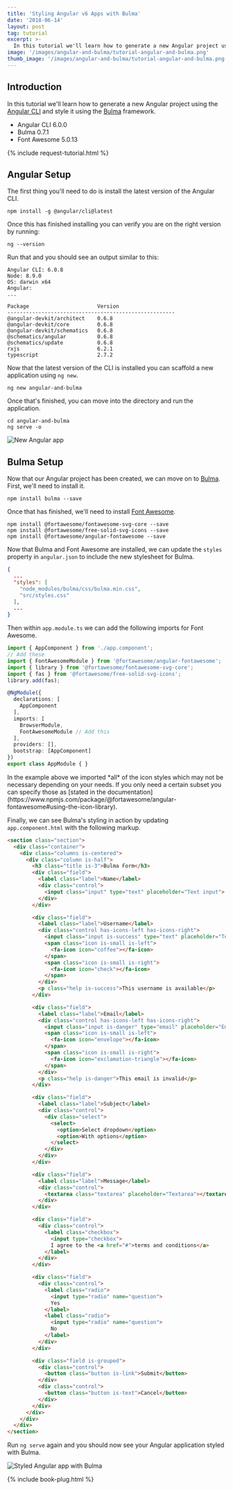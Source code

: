 ```yaml
---
title: 'Styling Angular v6 Apps with Bulma'
date: '2018-06-14'
layout: post
tag: tutorial
excerpt: >-
  In this tutorial we'll learn how to generate a new Angular project using the Angular CLI and style it using the Bulma framework.
image: '/images/angular-and-bulma/tutorial-angular-and-bulma.png'
thumb_image: '/images/angular-and-bulma/tutorial-angular-and-bulma.png'
---
```


## Introduction

In this tutorial we'll learn how to generate a new Angular project using the [Angular CLI](https://github.com/angular/angular-cli) and style it using the [Bulma](https://bulma.io/) framework.

* Angular CLI 6.0.0
* Bulma 0.7.1
* Font Awesome 5.0.13

{% include request-tutorial.html %}

## Angular Setup

The first thing you'll need to do is install the latest version of the Angular CLI.

```console
npm install -g @angular/cli@latest
```

Once this has finished installing you can verify you are on the right version by running:

```console
ng --version
```

Run that and you should see an output similar to this:

```console
Angular CLI: 6.0.8
Node: 8.9.0
OS: darwin x64
Angular:
...

Package                      Version
------------------------------------------------------
@angular-devkit/architect    0.6.8
@angular-devkit/core         0.6.8
@angular-devkit/schematics   0.6.8
@schematics/angular          0.6.8
@schematics/update           0.6.8
rxjs                         6.2.1
typescript                   2.7.2
```

Now that the latest version of the CLI is installed you can scaffold a new application using `ng new`.

```console
ng new angular-and-bulma
```

Once that's finished, you can move into the directory and run the application.

```console
cd angular-and-bulma
ng serve -o
```

![New Angular app](/images/angular-and-bulma/new-app.png)

## Bulma Setup

Now that our Angular project has been created, we can move on to [Bulma](https://bulma.io/). First, we'll need to install it.

```console
npm install bulma --save
```

Once that has finished, we'll need to install [Font Awesome](https://www.npmjs.com/package/@fortawesome/angular-fontawesome).

```
npm install @fortawesome/fontawesome-svg-core --save
npm install @fortawesome/free-solid-svg-icons --save
npm install @fortawesome/angular-fontawesome --save
```

Now that Bulma and Font Awesome are installed, we can update the `styles` property in `angular.json` to include the new stylesheet for Bulma.

```json
{
  ...
  "styles": [
    "node_modules/bulma/css/bulma.min.css",
    "src/styles.css"
  ],
  ...
}
```

Then within `app.module.ts` we can add the following imports for Font Awesome.

```typescript
import { AppComponent } from './app.component';
// Add these
import { FontAwesomeModule } from '@fortawesome/angular-fontawesome';
import { library } from '@fortawesome/fontawesome-svg-core';
import { fas } from '@fortawesome/free-solid-svg-icons';
library.add(fas);

@NgModule({
  declarations: [
    AppComponent
  ],
  imports: [
    BrowserModule,
    FontAwesomeModule // Add this
  ],
  providers: [],
  bootstrap: [AppComponent]
})
export class AppModule { }
```

<div class="box" markdown="1">
In the example above we imported *all* of the icon styles which may not be necessary depending on your needs. If you only need a certain subset you can specify those as [stated in the documentation](https://www.npmjs.com/package/@fortawesome/angular-fontawesome#using-the-icon-library).
</div>

Finally, we can see Bulma's styling in action by updating `app.component.html` with the following markup.

```html
<section class="section">
  <div class="container">
    <div class="columns is-centered">
      <div class="column is-half">
        <h3 class="title is-3">Bulma Form</h3>
        <div class="field">
          <label class="label">Name</label>
          <div class="control">
            <input class="input" type="text" placeholder="Text input">
          </div>
        </div>

        <div class="field">
          <label class="label">Username</label>
          <div class="control has-icons-left has-icons-right">
            <input class="input is-success" type="text" placeholder="Text input" value="bulma">
            <span class="icon is-small is-left">
              <fa-icon icon="coffee"></fa-icon>
            </span>
            <span class="icon is-small is-right">
              <fa-icon icon="check"></fa-icon>
            </span>
          </div>
          <p class="help is-success">This username is available</p>
        </div>

        <div class="field">
          <label class="label">Email</label>
          <div class="control has-icons-left has-icons-right">
            <input class="input is-danger" type="email" placeholder="Email input" value="hello@">
            <span class="icon is-small is-left">
              <fa-icon icon="envelope"></fa-icon>
            </span>
            <span class="icon is-small is-right">
              <fa-icon icon="exclamation-triangle"></fa-icon>
            </span>
          </div>
          <p class="help is-danger">This email is invalid</p>
        </div>

        <div class="field">
          <label class="label">Subject</label>
          <div class="control">
            <div class="select">
              <select>
                <option>Select dropdown</option>
                <option>With options</option>
              </select>
            </div>
          </div>
        </div>

        <div class="field">
          <label class="label">Message</label>
          <div class="control">
            <textarea class="textarea" placeholder="Textarea"></textarea>
          </div>
        </div>

        <div class="field">
          <div class="control">
            <label class="checkbox">
              <input type="checkbox">
              I agree to the <a href="#">terms and conditions</a>
            </label>
          </div>
        </div>

        <div class="field">
          <div class="control">
            <label class="radio">
              <input type="radio" name="question">
              Yes
            </label>
            <label class="radio">
              <input type="radio" name="question">
              No
            </label>
          </div>
        </div>

        <div class="field is-grouped">
          <div class="control">
            <button class="button is-link">Submit</button>
          </div>
          <div class="control">
            <button class="button is-text">Cancel</button>
          </div>
        </div>
      </div>
    </div>
  </div>
</section>
```

Run `ng serve` again and you should now see your Angular application styled with Bulma.

![Styled Angular app with Bulma](/images/angular-and-bulma/bulma-app.png)

{% include book-plug.html %}